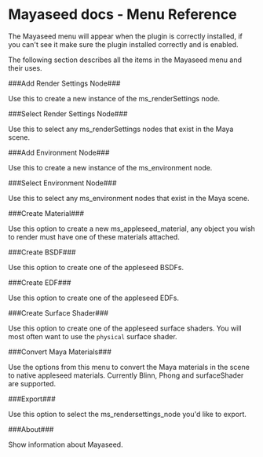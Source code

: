 Mayaseed docs - Menu Reference
==============================


The Mayaseed menu will appear when the plugin is correctly installed, if you can't see it make sure the plugin installed correctly and is enabled.

The following section describes all the items in the Mayaseed menu and their uses.

###Add Render Settings Node###

Use this to create a new instance of the ms\_renderSettings node.

###Select Render Settings Node###

Use this to select any ms\_renderSettings nodes that exist in the Maya scene.

###Add Environment Node###

Use this to create a new instance of the ms\_environment node.

###Select Environment Node###

Use this to select any ms\_environment nodes that exist in the Maya scene.

###Create Material###

Use this option to create a new ms_appleseed_material, any object you wish to render must have one of these materials attached.

###Create BSDF###

Use this option to create one of the appleseed BSDFs.

###Create EDF###

Use this option to create one of the appleseed EDFs.

###Create Surface Shader###

Use this option to create one of the appleseed surface shaders. You will most often want to use the `physical` surface shader.

###Convert Maya Materials###

Use the options from this menu to convert the Maya materials in the scene to native appleseed materials. Currently Blinn, Phong and surfaceShader are supported.

###Export###

Use this option to select the ms\_rendersettings\_node you'd like to export.

###About###

Show information about Mayaseed.

